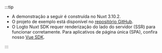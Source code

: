 :::tip

- A demonstração a seguir é construída no Nuxt 3.10.2.
- O projeto de exemplo está disponível no [repositório GitHub](https://github.com/logto-io/js/tree/HEAD/packages/nuxt).
- O Logto Nuxt SDK requer renderização do lado do servidor (SSR) para funcionar corretamente. Para aplicativos de página única (SPA), confira nosso [Vue SDK](/quick-starts/vue/).

:::
